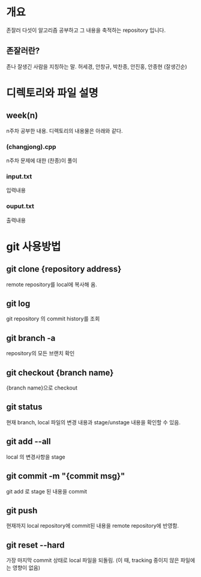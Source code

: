 # 개요
존잘러 다섯이 알고리즘 공부하고 그 내용을 축적하는 repository 입니다.

## 존잘러란?
존나 잘생긴 사람을  지칭하는 말.
허세경, 안창규, 박찬종, 안진홍, 안종현 (잘생긴순)

# 디렉토리와 파일 설명

## week(n)
n주차 공부한 내용.
디렉토리의 내용물은 아래와 같다.
### (changjong).cpp
n주차 문제에 대한 (찬종)이 풀이
### input.txt
입력내용
### ouput.txt
출력내용  

# git 사용방법

## git clone {repository address}
remote repository를 local에 복사해 옴.

## git log
git repository 의 commit history를 조회

## git branch -a
repository의 모든 브랜치 확인

## git checkout {branch name}
{branch name}으로 checkout

## git status
현재 branch, local 파일의 변경 내용과 stage/unstage 내용을 확인할 수 있음.

## git add --all
local 의 변경사항을 stage

## git commit -m "{commit msg}"
git add 로 stage 된 내용을 commit

## git push
현재까지 local repository에 commit된 내용을 remote repository에 반영함.

## git reset --hard
가장 마지막 commit 상태로 local 파일을 되돌림. (이 때, tracking 중이지 않은 파일에는 영향이 없음)

